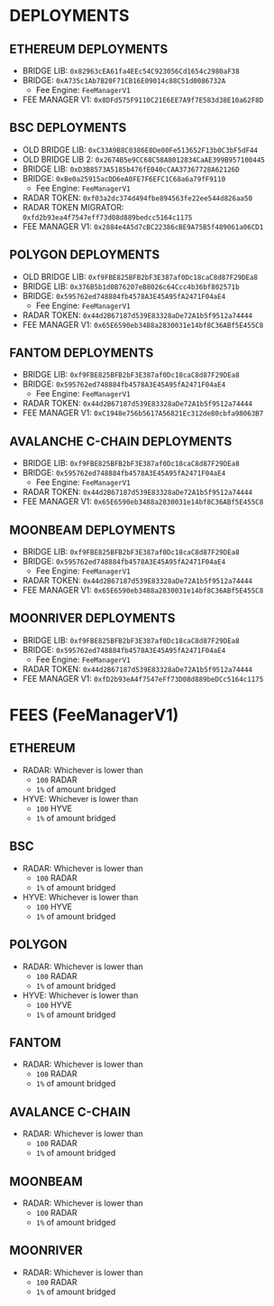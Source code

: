 # DEPLOYMENTS
## ETHEREUM DEPLOYMENTS
* BRIDGE LIB: `0x82963cEA61fa4EEc54C923056Cd1654c2980aF38`
* BRIDGE: `0xA735c1Ab7B20F71CB16E09014c88C51d0086732A`
    - Fee Engine: `FeeManagerV1`
* FEE MANAGER V1: `0x8DFd575F9110C21E6EE7A9f7E583d38E10a62F8D`

## BSC DEPLOYMENTS
* OLD BRIDGE LIB: `0xC33A9B8C0386E0De00Fe513652F13b0C3bF5dF44`
* OLD BRIDGE LIB 2: `0x2674B5e9CC68C58A8012834CaAE399B957100445`
* BRIDGE LIB: `0xD3B8573A5185b476fE040cCAA37367728A62126D`
* BRIDGE: `0xBe0a25915acDD6eA0FE7F6EFC1C68a6a79fF9110`
    - Fee Engine: `FeeManagerV1`
* RADAR TOKEN: `0xf03a2dc374d494fbe894563fe22ee544d826aa50`
* RADAR TOKEN MIGRATOR: `0xfd2b93ea4f7547eff73d08d889bedcc5164c1175`
* FEE MANAGER V1: `0x2884e4A5d7cBC22386cBE9A75B5f489061a06CD1`

## POLYGON DEPLOYMENTS
* OLD BRIDGE LIB: `0xf9FBE825BFB2bF3E387af0Dc18caC8d87F29DEa8`
* BRIDGE LIB: `0x376B5b1d0B76207eB8026c64Ccc4b36bf802571b`
* BRIDGE: `0x595762ed748884fb4578A3E45A95fA2471F04aE4`
    - Fee Engine: `FeeManagerV1`
* RADAR TOKEN: `0x44d2B67187d539E83328aDe72A1b5f9512a74444`
* FEE MANAGER V1: `0x65E6590eb3488a2830031e14bf8C36ABf5E455C8`

## FANTOM DEPLOYMENTS
* BRIDGE LIB: `0xf9FBE825BFB2bF3E387af0Dc18caC8d87F29DEa8`
* BRIDGE: `0x595762ed748884fb4578A3E45A95fA2471F04aE4`
    - Fee Engine: `FeeManagerV1`
* RADAR TOKEN: `0x44d2B67187d539E83328aDe72A1b5f9512a74444`
* FEE MANAGER V1: `0xC1948e756b5617A56821Ec312de80cbfa98063B7`

## AVALANCHE C-CHAIN DEPLOYMENTS
* BRIDGE LIB: `0xf9FBE825BFB2bF3E387af0Dc18caC8d87F29DEa8`
* BRIDGE: `0x595762ed748884fb4578A3E45A95fA2471F04aE4`
    - Fee Engine: `FeeManagerV1`
* RADAR TOKEN: `0x44d2B67187d539E83328aDe72A1b5f9512a74444`
* FEE MANAGER V1: `0x65E6590eb3488a2830031e14bf8C36ABf5E455C8`

## MOONBEAM DEPLOYMENTS
* BRIDGE LIB: `0xf9FBE825BFB2bF3E387af0Dc18caC8d87F29DEa8`
* BRIDGE: `0x595762ed748884fb4578A3E45A95fA2471F04aE4`
    - Fee Engine: `FeeManagerV1`
* RADAR TOKEN: `0x44d2B67187d539E83328aDe72A1b5f9512a74444`
* FEE MANAGER V1: `0x65E6590eb3488a2830031e14bf8C36ABf5E455C8`

## MOONRIVER DEPLOYMENTS
* BRIDGE LIB: `0xf9FBE825BFB2bF3E387af0Dc18caC8d87F29DEa8`
* BRIDGE: `0x595762ed748884fb4578A3E45A95fA2471F04aE4`
    - Fee Engine: `FeeManagerV1`
* RADAR TOKEN: `0x44d2B67187d539E83328aDe72A1b5f9512a74444`
* FEE MANAGER V1: `0xfD2b93eA4f7547eFf73D08d889beDCc5164c1175`

# FEES (FeeManagerV1)

## ETHEREUM
* RADAR: Whichever is lower than
    - `100` RADAR
    - `1%` of amount bridged
* HYVE: Whichever is lower than
    - `100` HYVE
    - `1%` of amount bridged

## BSC
* RADAR: Whichever is lower than
    - `100` RADAR
    - `1%` of amount bridged
* HYVE: Whichever is lower than
    - `100` HYVE
    - `1%` of amount bridged

## POLYGON
* RADAR: Whichever is lower than
    - `100` RADAR
    - `1%` of amount bridged
* HYVE: Whichever is lower than
    - `100` HYVE
    - `1%` of amount bridged

## FANTOM
* RADAR: Whichever is lower than
    - `100` RADAR
    - `1%` of amount bridged

## AVALANCE C-CHAIN
* RADAR: Whichever is lower than
    - `100` RADAR
    - `1%` of amount bridged

## MOONBEAM
* RADAR: Whichever is lower than
    - `100` RADAR
    - `1%` of amount bridged

## MOONRIVER
* RADAR: Whichever is lower than
    - `100` RADAR
    - `1%` of amount bridged